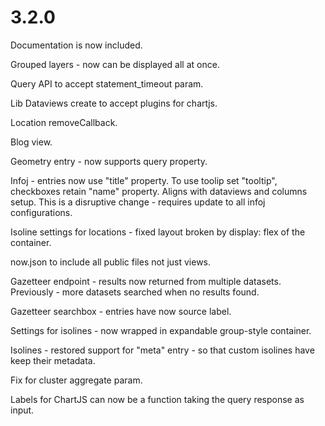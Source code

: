 # 3.2.0

Documentation is now included.

Grouped layers - now can be displayed all at once.

Query API to accept statement_timeout param.

Lib Dataviews create to accept plugins for chartjs.

Location removeCallback.

Blog view.

Geometry entry - now supports query property.

Infoj - entries now use "title" property. To use toolip set "tooltip", checkboxes retain "name" property. Aligns with dataviews and columns setup. This is a disruptive change - requires update to all infoj configurations.

Isoline settings for locations - fixed layout broken by display: flex of the container.

now.json to include all public files not just views.

Gazetteer endpoint - results now returned from multiple datasets. Previously - more datasets searched when no results found.

Gazetteer searchbox - entries have now source label.

Settings for isolines - now wrapped in expandable group-style container.

Isolines - restored support for "meta" entry - so that custom isolines have keep their metadata.

Fix for cluster aggregate param.

Labels for ChartJS can now be a function taking the query response as input.